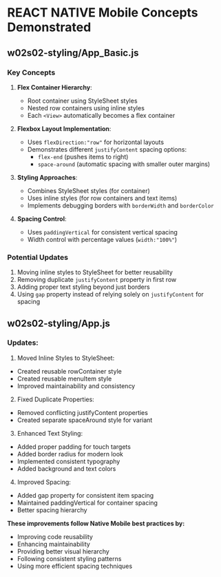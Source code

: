 # REACT NATIVE Mobile Concepts Demonstrated

## w02s02-styling/App_Basic.js

### Key Concepts

1. **Flex Container Hierarchy**:
   - Root container using StyleSheet styles
   - Nested row containers using inline styles
   - Each `<View>` automatically becomes a flex container

2. **Flexbox Layout Implementation**:
   - Uses `flexDirection:"row"` for horizontal layouts
   - Demonstrates different `justifyContent` spacing options:
     - `flex-end` (pushes items to right)
     - `space-around` (automatic spacing with smaller outer margins)

3. **Styling Approaches**:
   - Combines StyleSheet styles (for container)
   - Uses inline styles (for row containers and text items)
   - Implements debugging borders with `borderWidth` and `borderColor`

4. **Spacing Control**:
   - Uses `paddingVertical` for consistent vertical spacing
   - Width control with percentage values (`width:"100%"`)

### Potential Updates

1. Moving inline styles to StyleSheet for better reusability
2. Removing duplicate `justifyContent` property in first row
3. Adding proper text styling beyond just borders
4. Using `gap` property instead of relying solely on `justifyContent` for spacing 

## w02s02-styling/App.js

### Updates:
1. Moved Inline Styles to StyleSheet:
  - Created reusable rowContainer style
  - Created reusable menuItem style
  - Improved maintainability and consistency
2. Fixed Duplicate Properties:
  - Removed conflicting justifyContent properties
  - Created separate spaceAround style for variant
3. Enhanced Text Styling:
  - Added proper padding for touch targets
  - Added border radius for modern look
  - Implemented consistent typography
  - Added background and text colors
4. Improved Spacing:
  - Added gap property for consistent item spacing
  - Maintained paddingVertical for container spacing
  - Better spacing hierarchy

**These improvements follow Native Mobile best practices by:**
- Improving code reusability
- Enhancing maintainability
- Providing better visual hierarchy
- Following consistent styling patterns
- Using more efficient spacing techniques